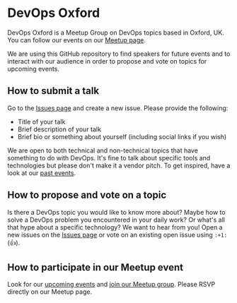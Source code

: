 # DevOps Oxford

DevOps Oxford is a Meetup Group on DevOps topics based in Oxford, UK. You can follow our events on our [Meetup page](https://www.meetup.com/devopsoxford/). 

We are using this GitHub repository to find speakers for future events and to interact with our audience in order to propose and vote on topics for upcoming events. 

## How to submit a talk 

Go to the [Issues page](https://github.com/devopsoxford/devopsoxford/issues) and create a new issue. Please provide the following:

- Title of your talk
- Brief description of your talk
- Brief bio or something about yourself (including social links if you wish)

We are open to both technical and non-technical topics that have something to do with DevOps. It's fine to talk about specific tools and technologies but please don't make it a vendor pitch. To get inspired, have a look at our [past events](https://www.meetup.com/devopsoxford/events/past/).    

## How to propose and vote on a topic

Is there a DevOps topic you would like to know more about? Maybe how to solve a DevOps problem you encountered in your daily work? Or what's all that hype about a specific technology? We want to hear from you! Open a new issues on the [Issues page](https://github.com/devopsoxford/devopsoxford/issues) or vote on an existing open issue using `:+1:` (:+1:).

## How to participate in our Meetup event

Look for our [upcoming events](https://www.meetup.com/devopsoxford/events/) and [join our Meetup group](https://www.meetup.com/devopsoxford/?action=join). Please RSVP directly on our Meetup page.   
